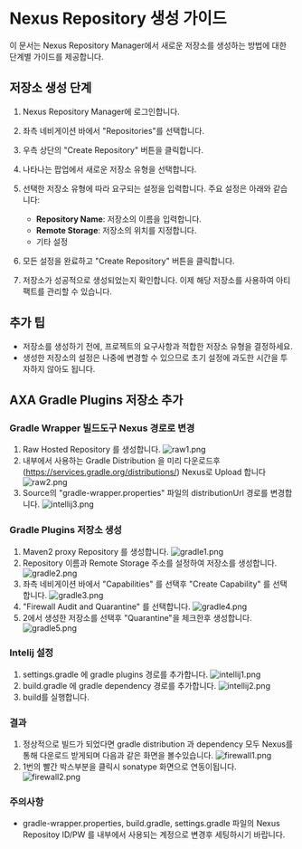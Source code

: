 # Nexus Repository 생성 가이드

이 문서는 Nexus Repository Manager에서 새로운 저장소를 생성하는 방법에 대한 단계별 가이드를 제공합니다.

## 저장소 생성 단계

1. Nexus Repository Manager에 로그인합니다.

2. 좌측 네비게이션 바에서 "Repositories"를 선택합니다.

3. 우측 상단의 "Create Repository" 버튼을 클릭합니다.

4. 나타나는 팝업에서 새로운 저장소 유형을 선택합니다. 

5. 선택한 저장소 유형에 따라 요구되는 설정을 입력합니다. 주요 설정은 아래와 같습니다:

    - **Repository Name**: 저장소의 이름을 입력합니다.
    - **Remote Storage**: 저장소의 위치를 지정합니다.
    - 기타 설정 

6. 모든 설정을 완료하고 "Create Repository" 버튼을 클릭합니다.

7. 저장소가 성공적으로 생성되었는지 확인합니다. 이제 해당 저장소를 사용하여 아티팩트를 관리할 수 있습니다.

## 추가 팁

- 저장소를 생성하기 전에, 프로젝트의 요구사항과 적합한 저장소 유형을 결정하세요.
- 생성한 저장소의 설정은 나중에 변경할 수 있으므로 초기 설정에 과도한 시간을 투자하지 않아도 됩니다.


## AXA Gradle Plugins 저장소 추가

### Gradle Wrapper 빌드도구 Nexus 경로로 변경

1. Raw Hosted Repository 를 생성합니다.
![raw1.png](raw1.png)
2. 내부에서 사용하는 Gradle Distribution 을 미리 다운로드후(https://services.gradle.org/distributions/) Nexus로 Upload 합니다
![raw2.png](raw2.png)
3. Source의 "gradle-wrapper.properties" 파일의 distributionUrl 경로를 변경합니다.
![intellij3.png](intellij3.png)


### Gradle Plugins 저장소 생성
1. Maven2 proxy Repository 를 생성합니다.
![gradle1.png](gradle1.png)
2. Repository 이름과 Remote Storage 주소를 설정하여 저장소를 생성합니다.
![gradle2.png](gradle2.png)
3. 좌측 네비게이션 바에서 "Capabilities" 를 선택후 "Create Capability" 를 선택합니다.
![gradle3.png](gradle3.png)
4. "Firewall Audit and Quarantine" 를 선택합니다.
![gradle4.png](gradle4.png)
5. 2에서 생성한 저장소를 선택후 "Quarantine"을 체크한후 생성합니다.
![gradle5.png](gradle5.png)

### Intelij  설정
1. settings.gradle 에 gradle plugins 경로를 추가합니다.
![intellij1.png](intellij1.png)
2. build.gradle 에 gradle dependency 경로를 추가합니다.
![intellij2.png](intellij2.png)
3. build를 실행합니다.
### 결과
1. 정상적으로 빌드가 되었다면 gradle distribution 과 dependency 모두 Nexus를 통해 다운로드 받게되며 다음과 같은 화면을 볼수있습니다.
![firewall1.png](firewall1.png)
2. 1번의 빨간 박스부분을 클릭시 sonatype 화면으로 연동이됩니다.
![firewall2.png](firewall2.png)

### 주의사항
- gradle-wrapper.properties, build.gradle, settings.gradle 파일의 Nexus Repositoy ID/PW 를 내부에서 사용되는 계정으로 변경후 세팅하시기 바랍니다. 

